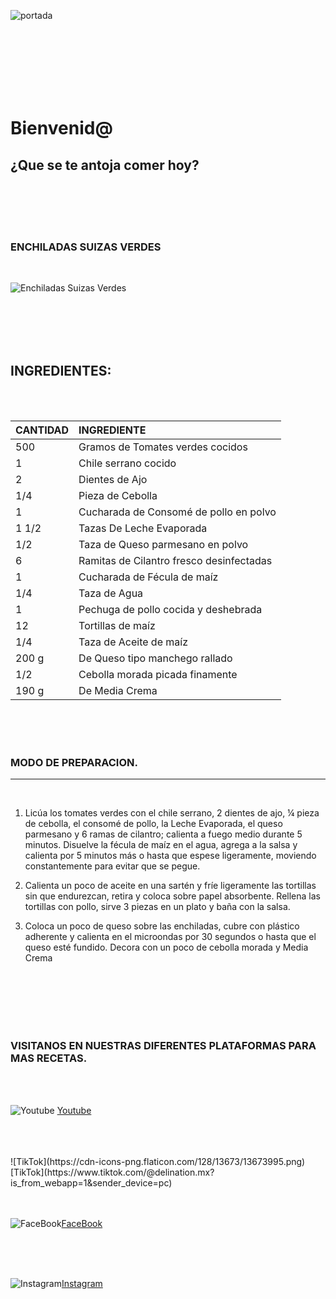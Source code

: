 ![portada](https://delination.com/wp-content/themes/delination_1p5/assets/img/logo-delination.svg)

<BR><BR>
<BR><BR>
<BR><BR>

# **Bienvenid@** 
## **¿Que se te antoja comer hoy?**

<BR><BR>
<BR><BR>

### **ENCHILADAS SUIZAS VERDES**
<br>

![Enchiladas Suizas Verdes](https://delination.com/wp-content/uploads/2022/08/Enchiladas-suizas-verdes-850x550.png)


<br><br><br><br>

## INGREDIENTES:
<br><br>

<div align="center">

|  **CANTIDAD** |  **INGREDIENTE**                 |
| :--|  :---  |
| 500   | Gramos de Tomates verdes  cocidos        | 
| 1     | Chile serrano cocido                     |
| 2     | Dientes de Ajo                           |
| 1/4   | Pieza de Cebolla                         |
|   1   | Cucharada de Consomé de pollo en polvo   |
| 1 1/2 | Tazas De Leche Evaporada                 |
| 1/2   | Taza de Queso parmesano en polvo         |
| 6     | Ramitas de Cilantro fresco desinfectadas |
| 1     | Cucharada de Fécula de maíz              |
| 1/4   | Taza de Agua                             |
| 1     | Pechuga de pollo cocida y deshebrada     |
| 12    | Tortillas de maíz                        |
| 1/4   | Taza de Aceite de maíz                   |
| 200 g | De Queso tipo manchego rallado           |
| 1/2   | Cebolla morada  picada finamente         |
| 190 g | De Media Crema                           | 
</div>

<BR><BR><BR>



###  MODO DE PREPARACION.
----------------------------------
<br>

1. Licúa los tomates verdes con el chile serrano, 2 dientes de ajo, ¼ pieza de cebolla, el consomé de pollo, la Leche Evaporada, el queso parmesano y 6 ramas de cilantro; 
calienta a fuego medio durante 5 minutos. Disuelve la fécula de maíz en el agua, agrega a la salsa y calienta por 5 minutos más o hasta que espese ligeramente, 
moviendo constantemente para evitar que se pegue. 

2. Calienta un poco de aceite en una sartén y fríe ligeramente las tortillas sin que endurezcan, retira y 
coloca sobre papel absorbente. Rellena las tortillas con pollo, sirve 3 piezas en un plato y baña con la salsa.

3. Coloca un poco de queso sobre las enchiladas, cubre con plástico adherente y calienta en el microondas por 30 
segundos o hasta que el queso esté fundido. Decora con un poco de cebolla morada y Media Crema

<BR><BR><BR><BR><BR>

### VISITANOS EN NUESTRAS DIFERENTES PLATAFORMAS PARA MAS RECETAS.

<BR><BR>



 ![Youtube](https://cdn-icons-png.flaticon.com/128/1384/1384060.png) [Youtube](https://www.youtube.com/channel/UC0p9VAbW9UwUbInfCtuWN1w/videos)

<br> 
<br> 
<br> 
![TikTok](https://cdn-icons-png.flaticon.com/128/13673/13673995.png) [TikTok](https://www.tiktok.com/@delination.mx?is_from_webapp=1&sender_device=pc)

 <br>
 <br>
 <br>


![FaceBook](https://cdn-icons-png.flaticon.com/128/5968/5968764.png)[FaceBook](https://www.facebook.com/Delination.MX)
 
<br>
<br>
<br>

![Instagram](https://cdn-icons-png.flaticon.com/128/1409/1409946.png)[Instagram](https://www.instagram.com/delination/)

